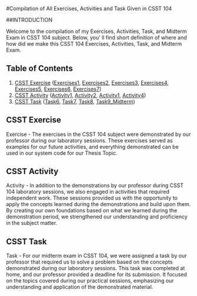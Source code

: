 #Compilation of All Exercises, Activities and Task Given in CSST 104 

##INTRODUCTION

Welcome to the compilation of my Exercises, Activities, Task, and Midterm Exam in CSST 104 subject. Below, you' ll find short definition of where and how did we make this CSST 104 Exercises, Activities, Task, and Midterm Exam.

## Table of Contents
1. [CSST Exercise](#csst-exercise)
(<a href="Exercises/Exer1.ipynb">Exercises1</a>, <a href="Exercises/Exer2.ipynb">Exercises2</a>, <a href="Exercises/Exer3.ipynb">Exercises3</a>, <a href="Exercises/Exer4.ipynb">Exercises4</a>, <a href="Exercises/Exer5.ipynb">Exercises5</a>, <a href="Exercises/Exer6.ipynb">Exercises6</a>, <a href="Exercises/Exer7.ipynb">Exercises7</a>)
3. [CSST Activity](#csst-activity)
(<a href="Activities/Act1_MILLARE_BSCS3B.ipynd">Activity1</a>, <a href="Activities/Act2_Millare_SimpleLinearRegression.ipynd">Activity2</a>, <a href="Activities/Act2_Millare_MultipleLinearRegression.ipynd">Activity1</a>, <a href="Activities/Act4_Millare_titanic_3b.ipynd">Activity4</a>)
5. [CSST Task](#csst-task)
(<a href="Task/3B_MILLARE_TASK6">Task6</a>, <a href="Task/3B_MILLARE_TASK7">Task7</a>, <a href="Task/3B_MILLARE_TASK8">Task8</a>, <a href="Task/3B_MILLARE_TASK9_MIDTERM">Task9_Midterm</a>)

## CSST Exercise

Exercise - The exercises in the CSST 104 subject were demonstrated by our professor during our laboratory sessions. These exercises served as examples for our future activities, and everything demonstrated can be used in our system code for our Thesis Topic.

## CSST Activity

Activity - In addition to the demonstrations by our professor during CSST 104 laboratory sessions, we also engaged in activities that required independent work. These sessions provided us with the opportunity to apply the concepts learned during the demonstrations and build upon them. By creating our own foundations based on what we learned during the demonstration period, we strengthened our understanding and proficiency in the subject matter.

## CSST Task

Task - For our midterm exam in CSST 104, we were assigned a task by our professor that required us to solve a problem based on the concepts demonstrated during our laboratory sessions. This task was completed at home, and our professor provided a deadline for its submission. It focused on the topics covered during our practical sessions, emphasizing our understanding and application of the demonstrated material.
